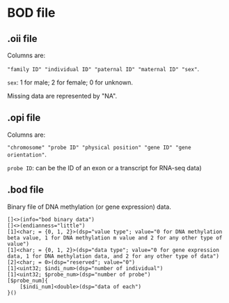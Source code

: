 # BOD file  

## .oii file
Columns are:

`"family ID" "individual ID" "paternal ID" "maternal ID" "sex"`.

 `sex`: 1 for male; 2 for female; 0 for unknown.

Missing data are represented by "NA".  

## .opi file 
Columns are:

`"chromosome" "probe ID" "physical position" "gene ID" "gene orientation"`.  

`probe ID`: can be the ID of an exon or a transcript for RNA-seq data)

## .bod file  
Binary file of DNA methylation (or gene expression) data.
```
[]<>(info="bod binary data")
[]<>(endianness="little")
[1]<char; = {0, 1, 2}>(dsp="value type"; value="0 for DNA methylation beta value, 1 for DNA methylation m value and 2 for any other type of value")
[1]<char; = {0, 1, 2}>(dsp="data type"; value="0 for gene expression data, 1 for DNA methylation data, and 2 for any other type of data")
[2]<char; = 0>(dsp="reserved"; value="0")
[1]<uint32; $indi_num>(dsp="number of individual")
[1]<uint32; $probe_num>(dsp="number of probe")
[$probe_num]{
    [$indi_num]<double>(dsp="data of each")
}()

```


